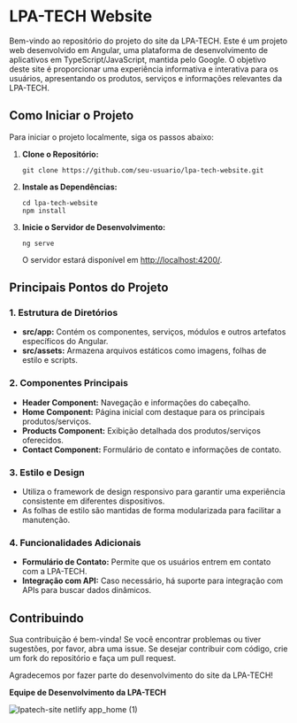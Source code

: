 # LPA-TECH Website

Bem-vindo ao repositório do projeto do site da LPA-TECH. Este é um projeto web desenvolvido em Angular, uma plataforma de desenvolvimento de aplicativos em TypeScript/JavaScript, mantida pelo Google. O objetivo deste site é proporcionar uma experiência informativa e interativa para os usuários, apresentando os produtos, serviços e informações relevantes da LPA-TECH.

## Como Iniciar o Projeto

Para iniciar o projeto localmente, siga os passos abaixo:

1. **Clone o Repositório:**
   ```
   git clone https://github.com/seu-usuario/lpa-tech-website.git
   ```

2. **Instale as Dependências:**
   ```
   cd lpa-tech-website
   npm install
   ```

3. **Inicie o Servidor de Desenvolvimento:**
   ```
   ng serve
   ```

   O servidor estará disponível em [http://localhost:4200/](http://localhost:4200/).

## Principais Pontos do Projeto

### 1. Estrutura de Diretórios

- **src/app:** Contém os componentes, serviços, módulos e outros artefatos específicos do Angular.
- **src/assets:** Armazena arquivos estáticos como imagens, folhas de estilo e scripts.

### 2. Componentes Principais

- **Header Component:** Navegação e informações do cabeçalho.
- **Home Component:** Página inicial com destaque para os principais produtos/serviços.
- **Products Component:** Exibição detalhada dos produtos/serviços oferecidos.
- **Contact Component:** Formulário de contato e informações de contato.

### 3. Estilo e Design

- Utiliza o framework de design responsivo para garantir uma experiência consistente em diferentes dispositivos.
- As folhas de estilo são mantidas de forma modularizada para facilitar a manutenção.

### 4. Funcionalidades Adicionais

- **Formulário de Contato:** Permite que os usuários entrem em contato com a LPA-TECH.
- **Integração com API:** Caso necessário, há suporte para integração com APIs para buscar dados dinâmicos.

## Contribuindo

Sua contribuição é bem-vinda! Se você encontrar problemas ou tiver sugestões, por favor, abra uma issue. Se desejar contribuir com código, crie um fork do repositório e faça um pull request.

Agradecemos por fazer parte do desenvolvimento do site da LPA-TECH!

**Equipe de Desenvolvimento da LPA-TECH**

![lpatech-site netlify app_home (1)](https://github.com/user-attachments/assets/fc63c8ef-28d5-47c1-bc74-eba0bd1ecabe)


